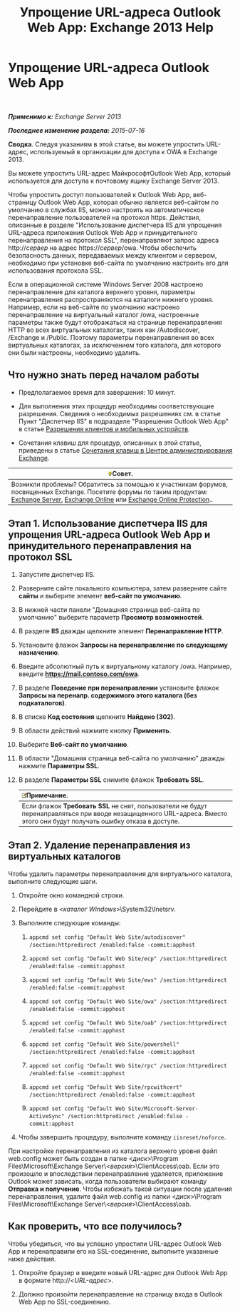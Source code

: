 ﻿---
title: 'Упрощение URL-адреса Outlook Web App: Exchange 2013 Help'
TOCTitle: Упрощение URL-адреса Outlook Web App
ms:assetid: 5fb6a873-f3cf-4f82-87d1-2ff6e47a0080
ms:mtpsurl: https://technet.microsoft.com/ru-ru/library/Aa998359(v=EXCHG.150)
ms:contentKeyID: 54652120
ms.date: 04/30/2018
mtps_version: v=EXCHG.150
ms.translationtype: HT
---

# Упрощение URL-адреса Outlook Web App

 

_**Применимо к:** Exchange Server 2013_

_**Последнее изменение раздела:** 2015-07-16_

**Сводка**. Следуя указаниям в этой статье, вы можете упростить URL-адрес, используемый в организации для доступа к OWA в Exchange 2013.

Вы можете упростить URL-адрес МайкрософтOutlook Web App, который используется для доступа к почтовому ящику Exchange Server 2013.

Чтобы упростить доступ пользователей к Outlook Web App, веб-страницу Outlook Web App, которая обычно является веб-сайтом по умолчанию в службах IIS, можно настроить на автоматическое перенаправление пользователей на протокол https. Действия, описанные в разделе "Использование диспетчера IIS для упрощения URL-адреса приложения Outlook Web App и принудительного перенаправления на протокол SSL", перенаправляют запрос адреса http://*сервер* на адрес https://*сервер*/owa. Чтобы обеспечить безопасность данных, передаваемых между клиентом и сервером, необходимо при установке веб-сайта по умолчанию настроить его для использования протокола SSL.

Если в операционной системе Windows Server 2008 настроено перенаправление для каталога верхнего уровня, параметры перенаправления распространяются на каталоги нижнего уровня. Например, если на веб-сайте по умолчанию настроено перенаправление на виртуальный каталог /owa, настроенные параметры также будут отображаться на странице перенаправления HTTP во всех виртуальных каталогах, таких как /Autodiscover, /Exchange и /Public. Поэтому параметры перенаправления во всех виртуальных каталогах, за исключением того каталога, для которого они были настроены, необходимо удалить.

## Что нужно знать перед началом работы

  - Предполагаемое время для завершения: 10 минут.

  - Для выполнения этих процедур необходимы соответствующие разрешения. Сведения о необходимых разрешениях см. в статье Пункт "Диспетчер IIS" в подразделе "Разрешения Outlook Web App" в статье [Разрешения клиентов и мобильных устройств](clients-and-mobile-devices-permissions-exchange-2013-help.md).

  - Сочетания клавиш для процедур, описанных в этой статье, приведены в статье [Сочетания клавиш в Центре администрирования Exchange](keyboard-shortcuts-in-the-exchange-admin-center-exchange-online-protection-help.md).

<table>
<thead>
<tr class="header">
<th><img src="images/Bb124558.tip(EXCHG.150).gif" title="Совет" alt="Совет" />Совет.</th>
</tr>
</thead>
<tbody>
<tr class="odd">
<td>Возникли проблемы? Обратитесь за помощью к участникам форумов, посвященных Exchange. Посетите форумы по таким продуктам: <a href="https://go.microsoft.com/fwlink/p/?linkid=60612">Exchange Server</a>, <a href="https://go.microsoft.com/fwlink/p/?linkid=267542">Exchange Online</a> или <a href="https://go.microsoft.com/fwlink/p/?linkid=285351">Exchange Online Protection</a>..</td>
</tr>
</tbody>
</table>


## Этап 1. Использование диспетчера IIS для упрощения URL-адреса Outlook Web App и принудительного перенаправления на протокол SSL

1.  Запустите диспетчер IIS.

2.  Разверните сайте локального компьютера, затем разверните сайте **сайты** и выберите элемент **веб-сайт по умолчанию**.

3.  В нижней части панели "Домашняя страница веб-сайта по умолчанию" выберите параметр **Просмотр возможностей**.

4.  В разделе **IIS** дважды щелкните элемент **Перенаправление HTTP**.

5.  Установите флажок **Запросы на перенаправление по следующему назначению**.

6.  Введите абсолютный путь к виртуальному каталогу /owa. Например, введите **https://mail.contoso.com/owa**.

7.  В разделе **Поведение при перенаправлении** установите флажок **Запросы на перенапр. содержимого этого каталога (без подкаталогов)**.

8.  В списке **Код состояния** щелкните **Найдено (302)**.

9.  В области действий нажмите кнопку **Применить**.

10. Выберите **Веб-сайт по умолчанию**.

11. В области "Домашняя страница веб-сайта по умолчанию" дважды нажмите **Параметры SSL**.

12. В разделе **Параметры SSL** снимите флажок **Требовать SSL**.
    
    <table>
    <thead>
    <tr class="header">
    <th><img src="images/JJ126620.note(EXCHG.150).gif" title="Примечание" alt="Примечание" />Примечание.</th>
    </tr>
    </thead>
    <tbody>
    <tr class="odd">
    <td>Если флажок <strong>Требовать SSL</strong> не снят, пользователи не будут перенаправляться при вводе незащищенного URL-адреса. Вместо этого они будут получать ошибку отказа в доступе.</td>
    </tr>
    </tbody>
    </table>


## Этап 2. Удаление перенаправления из виртуальных каталогов

Чтобы удалить параметры перенаправления для виртуального каталога, выполните следующие шаги.

1.  Откройте окно командной строки.

2.  Перейдите в \<*каталог Windows*\>\\System32\\Inetsrv.

3.  Выполните следующие команды:
    
    1.  `appcmd set config "Default Web Site/autodiscover" /section:httpredirect /enabled:false -commit:apphost`
    
    2.  `appcmd set config "Default Web Site/ecp" /section:httpredirect /enabled:false -commit:apphost`
    
    3.  `appcmd set config "Default Web Site/ews" /section:httpredirect /enabled:false -commit:apphost`
    
    4.  `appcmd set config "Default Web Site/owa" /section:httpredirect /enabled:false -commit:apphost`
    
    5.  `appcmd set config "Default Web Site/oab" /section:httpredirect /enabled:false -commit:apphost`
    
    6.  `appcmd set config "Default Web Site/powershell" /section:httpredirect /enabled:false -commit:apphost`
    
    7.  `appcmd set config "Default Web Site/rpc" /section:httpredirect /enabled:false -commit:apphost`
    
    8.  `appcmd set config "Default Web Site/rpcwithcert" /section:httpredirect /enabled:false -commit:apphost`
    
    9.  `appcmd set config "Default Web Site/Microsoft-Server-ActiveSync" /section:httpredirect /enabled:false -commit:apphost`

4.  Чтобы завершить процедуру, выполните команду `iisreset/noforce`.

При настройке перенаправления из каталога верхнего уровня файл web.config может быть создан в папке \<*диск*\>\\Program Files\\Microsoft\\Exchange Server\\\<*версия*\>\\ClientAccess\\oab. Если это произошло и впоследствии перенаправление удаляется, приложение Outlook может зависать, когда пользователи выбирают команду **Отправка и получение**. Чтобы избежать такой ситуации после удаления перенаправления, удалите файл web.config из папки \<*диск*\>\\Program Files\\Microsoft\\Exchange Server\\\<*версия*\>\\ClientAccess\\oab.

## Как проверить, что все получилось?

Чтобы убедиться, что вы успешно упростили URL-адрес Outlook Web App и перенаправили его на SSL-соединение, выполните указанные ниже действия.

1.  Откройте браузер и введите новый URL-адрес для Outlook Web App в формате http://\<*URL-адрес*\>.

2.  Должно произойти перенаправление на страницу входа в Outlook Web App по SSL-соединению.

